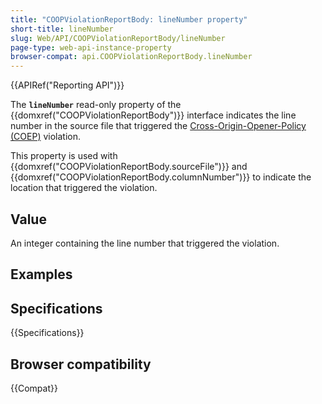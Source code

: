 ```yaml
---
title: "COOPViolationReportBody: lineNumber property"
short-title: lineNumber
slug: Web/API/COOPViolationReportBody/lineNumber
page-type: web-api-instance-property
browser-compat: api.COOPViolationReportBody.lineNumber
---
```


{{APIRef("Reporting API")}}

The **`lineNumber`** read-only property of the {{domxref("COOPViolationReportBody")}} interface indicates the line number in the source file that triggered the [Cross-Origin-Opener-Policy (COEP)](/en-US/docs/Web/HTTP/Reference/Headers/Cross-Origin-OPener-Policy) violation.

This property is used with {{domxref("COOPViolationReportBody.sourceFile")}} and {{domxref("COOPViolationReportBody.columnNumber")}} to indicate the location that triggered the violation.

## Value

An integer containing the line number that triggered the violation.

## Examples

## Specifications

{{Specifications}}

## Browser compatibility

{{Compat}}
